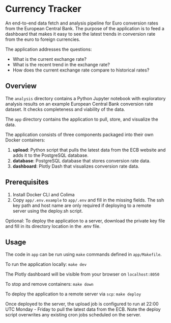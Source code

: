 # Currency Tracker

An end-to-end data fetch and analysis pipeline for Euro conversion rates from the European Central Bank.
The purpose of the application is to feed a dashboard that makes it easy to see
the latest trends in conversion rate from the euro to foreign currencies.

The application addresses the questions:

* What is the current exchange rate?
* What is the recent trend in the exchange rate?
* How does the current exchange rate compare to historical rates?

## Overview

The `analysis` directory contains a Python Jupyter notebook with exploratory
analysis results on an example European Central Bank conversion rate dataset. It
checks completeness and viability of the data.

The `app` directory contains the application to pull, store, and visualize the data.

The application consists of three components packaged into their own Docker
containers:

1. **upload**: Python script that pulls the latest data from the ECB website
and adds it to the PostgreSQL database.
1. **database**: PostgreSQL database that stores conversion rate data.
1. **dashboard**: Plotly Dash that visualizes conversion rate data.

## Prerequisites

1. Install Docker CLI and Colima 
1. Copy `app/.env.example` to `app/.env` and fill in the missing fields. The ssh key
path and host name are only required if deploying to a remote server using the
deploy.sh script.

Optional: To deploy the application to a server, download the private key file
and fill in its directory location in the .env file.

## Usage

The code in `app` can be run using `make` commands defined in `app/Makefile`.

To run the application locally: `make dev`

The Plotly dashboard will be visible from your browser on `localhost:8050`

To stop and remove containers: `make down`

To deploy the application to a remote server via `scp`: `make deploy`

Once deployed to the server, the upload job is configured to run at 22:00 UTC
Monday - Friday to pull the latest data from the ECB. Note the deploy script
overwrites any existing cron jobs scheduled on the server.